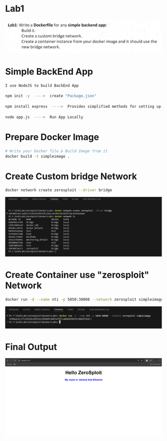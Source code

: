 # Lab1
![Architecture](./assets/Lab1.png)


# Simple BackEnd App
```bash
I use NodeJS to build BackEnd App

npm init -y  ---->  create "Package.json"

npm install express  ---->  Provides simplified methods for setting up a "web server" in Node.js

node app.js  ---->  Run App Locally

```

# Prepare Docker Image
```bash
# Write your Docker file & Build Image from it
docker build -t simpleimage .
```

# Create Custom bridge Network
```bash
docker network create zerosploit --driver bridge
```
![Architecture](./assets/Network.png)

# Create Container use "zerosploit" Network
```bash
docker run -d --name nti -p 5050:30000 --network zerosploit simpleimage
```
![Architecture](./assets/Container.png)

# Final Output
![Architecture](./assets/Output.png)